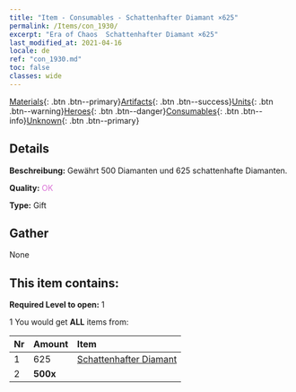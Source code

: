 ```yaml
---
title: "Item - Consumables - Schattenhafter Diamant ×625"
permalink: /Items/con_1930/
excerpt: "Era of Chaos  Schattenhafter Diamant ×625"
last_modified_at: 2021-04-16
locale: de
ref: "con_1930.md"
toc: false
classes: wide
---
```

 [Materials](/de/Items/){: .btn .btn--primary}[Artifacts](/de/Items/Artifacts/){: .btn .btn--success}[Units](/de/Items/Units/){: .btn .btn--warning}[Heroes](/de/Items/Heroes/){: .btn .btn--danger}[Consumables](/de/Items/Consumables/){: .btn .btn--info}[Unknown](/de/Items/Unknown/){: .btn .btn--primary}

## Details
 **Beschreibung:** Gewährt 500 Diamanten und 625 schattenhafte Diamanten.

 **Quality:** <span style="color: #DA70D6">OK</span>

 **Type:** Gift

## Gather

  None

## This item contains:

 **Required Level to open:** 1

 1 You would get **ALL** items  from:

  | Nr | Amount |     Item    |
  |:---|:-------|:------------|
  | 1 | 625 | [Schattenhafter Diamant](/de/Items/con_554/) |  | 
  | 2 |  **500x** | <i class="fas fa-gem"/> |  | 
